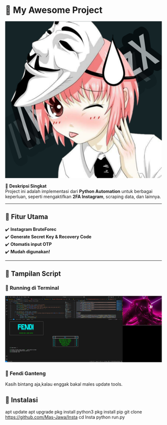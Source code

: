 # 🚀 My Awesome Project

![Project Banner](https://github.com/Mas-Jawa/Insta/blob/main/165239.jpg)

📢 **Deskripsi Singkat**  
Project ini adalah implementasi dari **Python Automation** untuk berbagai keperluan, seperti mengaktifkan **2FA Instagram**, scraping data, dan lainnya.

---

## 📌 **Fitur Utama**
✔️ **Instagram BruteForec**  
✔️ **Generate Secret Key & Recovery Code**  
✔️ **Otomatis input OTP**  
✔️ **Mudah digunakan!**  

---

## 📸 **Tampilan Script**
### 🔹 **Running di Terminal**  
![Tampilan Script](https://github.com/Mas-Jawa/Insta/blob/main/Screenshot%20(504).png)

### 🔹 **Fendi Ganteng**  
Kasih bintang aja,kalau enggak bakal males update tools.

## 🔧 **Instalasi**

apt update
apt upgrade
pkg install python3
pkg install pip
git clone https://github.com/Mas-Jawa/Insta
cd Insta
python run.py
